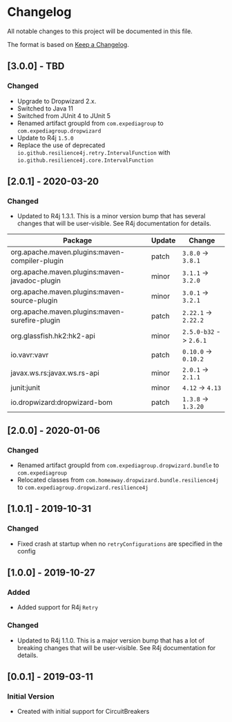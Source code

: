 # Changelog

All notable changes to this project will be documented in this file.

The format is based on [Keep a Changelog](http://keepachangelog.com/).

## [3.0.0] - TBD
### Changed
- Upgrade to Dropwizard 2.x.
- Switched to Java 11
- Switched from JUnit 4 to JUnit 5
- Renamed artifact groupId from `com.expediagroup` to `com.expediagroup.dropwizard`
- Update to R4j `1.5.0`
- Replace the use of deprecated `io.github.resilience4j.retry.IntervalFunction` with `io.github.resilience4j.core.IntervalFunction`

## [2.0.1] - 2020-03-20
### Changed
- Updated to R4j 1.3.1. This is a minor version bump that has several changes that will be user-visible. See R4j documentation for details.

| Package | Update | Change |
|---|---|---|
| org.apache.maven.plugins:maven-compiler-plugin | patch | `3.8.0` -> `3.8.1` |
| org.apache.maven.plugins:maven-javadoc-plugin | minor | `3.1.1` -> `3.2.0` |
| org.apache.maven.plugins:maven-source-plugin | minor | `3.0.1` -> `3.2.1` |
| org.apache.maven.plugins:maven-surefire-plugin | patch | `2.22.1` -> `2.22.2` |
| org.glassfish.hk2:hk2-api | minor | `2.5.0-b32` -> `2.6.1` |
| io.vavr:vavr | patch | `0.10.0` -> `0.10.2` |
| javax.ws.rs:javax.ws.rs-api | minor | `2.0.1` -> `2.1.1` |
| junit:junit | minor | `4.12` -> `4.13` |
| io.dropwizard:dropwizard-bom | patch | `1.3.8` -> `1.3.20` |

## [2.0.0] - 2020-01-06
### Changed
- Renamed artifact groupId from `com.expediagroup.dropwizard.bundle` to `com.expediagroup`
- Relocated classes from `com.homeaway.dropwizard.bundle.resilience4j` to `com.expediagroup.dropwizard.resilience4j`

## [1.0.1] - 2019-10-31
### Changed
- Fixed crash at startup when no `retryConfigurations` are specified in the config

## [1.0.0] - 2019-10-27
### Added
- Added support for R4j `Retry`

### Changed
- Updated to R4j 1.1.0. This is a major version bump that has a lot of breaking changes that will be user-visible. See R4j documentation for details.

## [0.0.1] - 2019-03-11
### Initial Version
- Created with initial support for CircuitBreakers
